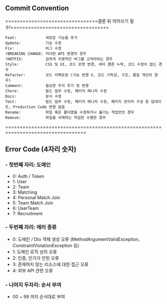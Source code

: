 ## Commit Convention

================================클론 뒤 띄어쓰기 필수!==================================

    Feat:             새로운 기능을 추가
    Update:           기능 수정
    Fix:              버그 수정
    !BREAKING CHANGE: 커다란 API 변경의 경우
    !HOTFIX:          급하게 치명적인 버그를 고쳐야하는 경우
    Style:            CSS 및 UI, 코드 포맷 변경, 세미 콜론 누락, 코드 수정이 없는 경우
    Refactor:         코드 리팩토링 (기능 변경 X, 코드 가독성, 구조, 품질 개선의 경우)
    Comment:          필요한 주석 추가 및 변경
    Chore:            빌드 업무 수정, 패키지 매니저 수정
    Docs:             문서 수정
    Test:             빌드 업무 수정, 패키지 매니저 수정, 패키지 관리자 구성 등 업데이트, Production Code 변경 없음
    Rename:           파일 혹은 폴더명을 수정하거나 옮기는 작업만인 경우
    Remove:           파일을 삭제하는 작업만 수행한 경우
  
==================================================================================

## Error Code (4자리 숫자)

### - 첫번째 자리: 도메인

- 0: Auth / Token
- 1: User
- 2: Team
- 3: Matching
- 4: Personal Match Join
- 5: Team Match Join
- 6: UserTeam
- 7: Recruitment

### - 두번째 자리: 에러 종류

- 0: 도메인 / Dto 객체 생성 오류 (MethodArgumentValidException, ConstraintViolationException 등)
- 1: 도메인 로직 상의 오류
- 2: 인증, 인가가 안된 오류
- 3: 존재하지 않는 리소스에 대한 접근 오류
- 4: 외부 API 관련 오류

### - 나머지 두자리: 순서 부여

- 00 ~ 99 까지 순서대로 부여
